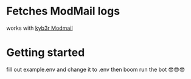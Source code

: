 
# Fetches ModMail logs
works with [kyb3r Modmail](https://github.com/kyb3r/modmail)

# Getting started
fill out example.env and change it to .env then boom run the bot 😎😎😎

